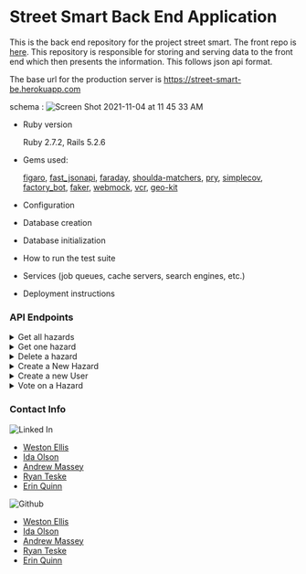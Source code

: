 # Street Smart Back End Application

This is the back end repository for the project street smart. The front repo is [here](https://github.com/WMudgeEllis/street_smart_fe). This repository is responsible for storing and serving data to the front end which then presents the information. This follows json api format. 

The base url for the production server is https://street-smart-be.herokuapp.com


schema : ![Screen Shot 2021-11-04 at 11 45 33 AM](https://user-images.githubusercontent.com/84806907/140391938-a9eb5abd-db83-4c5e-a295-b6ea2c230f65.png)


* Ruby version

  Ruby 2.7.2, Rails 5.2.6

* Gems used:

  [figaro](https://github.com/laserlemon/figaro), [fast_jsonapi](https://github.com/Netflix/fast_jsonapi), [faraday](https://lostisland.github.io/faraday/), [shoulda-matchers](https://github.com/thoughtbot/shoulda-matchers), [pry](https://github.com/pry/pry), [simplecov](https://github.com/simplecov-ruby/simplecov), [factory_bot](https://github.com/thoughtbot/factory_bot), [faker](https://github.com/faker-ruby/faker), [webmock](https://github.com/bblimke/webmock), [vcr](https://github.com/vcr/vcr), [geo-kit](https://github.com/geokit/geokit-rails)

* Configuration

* Database creation

* Database initialization

* How to run the test suite

* Services (job queues, cache servers, search engines, etc.)

* Deployment instructions

### API Endpoints

<details>
  <summary>Get all hazards</summary>
  
  * Method: GET
 
  * Endpoint: api/v1/hazards
  
  * Hazards will be filtered by proximity to current location. Exact distance tbd.
```
  {
    data: [
      {
        id: string,
        type: 'hazard',
        attributes: {
          title: string,
          description: string,
          type: string,
          longitude: string,
          latitude: string,
          category: string,
          user_email: string,           
          created_at: datetime
          vote_data: {
            id: string,
            type: vote,
            attributes: {
              upvote: integer,
              downvote: integer
            }
          }
        }
      }
    ]
  }

```
</details>


<details>
  <summary>Get one hazard</summary>
  
  * Method: GET
  
  * Endpoint: api/v1/hazards/:id

  * Returns information for only one hazard with matching ID

```
  {
    data:
    {
      id: string,
      type: 'hazard',
      attributes: {
        title: string,
        description: string,
        type: string,
        longitude: string,
        latitude: string,
        category: string,
        user_email: string,          
        created_at: datetime
        vote: {
          id: string,
          type: vote,
          attributes: {
            upvote: integer,
            downvote: integer
          }
        }
      }
    }
  }
```
</details>

<details>
  <summary> Delete a hazard</summary>
  
  * Method: DELETE 
  
  * Endpoint: api/v1/hazards/:id
  
  * Returns status 204 with the following JSON response
  
```
  {
    data: {}
  }
```  
</details>

<details> 
  <summary>Create a New Hazard</summary>
  
  * Method: POST
  
  * Endpoint:  api/v1/hazards

  * Params for creating a new hazard
    - user ID
    - Title of Hazard
    - Description of Hazard (optional)
    - Latitude
    - Longitude
  
  * Returns 201 status with  the following JSON response
  
```
{
  data:
  {
    id: string,
    type: 'hazard',
    attributes: {
      title: string,
      description: string,
      type: string,
      longitude: string,
      latitude: string,
      category: string,
      user_email: string,           
      created_at: datetime      
      vote: {
        id: string,
        type: vote,
        attributes: {
          upvote: integer,
          downvote: integer
        }       
      }
    }
  }
}
```
</details>

<details>
  <summary>Create a new User</summary>
  
  * Method: POST
  
  * Endpoint: api/v1/users
  
  * Params for creating a new user
    - user ID

  * Returns status 201 with the following JSON response: 

  ```
  {
    data: {
      id: string,
      type: user
    }
  }
```  
</details>


<details>
  <summary>Vote on a Hazard</summary>
  
  * Method: PUT
  
  * Endpoint: api/v1/votes/:id
  
  * Params for voting on a hazard: 
    - Hazard ID
    - Upvote: 1
    or
    - Downvote: 1
  
  * Returns status 201 with the Following JSON response: 
  
  ```
    Still need to get this
  ``` 
</details> 

  
  ### Contact Info 
  
  ![Linked In](https://img.shields.io/badge/LinkedIn-0077B5?style=for-the-badge&logo=linkedin&logoColor=white)

- [Weston Ellis](https://www.linkedin.com/in/weston-mudge-ellis/)
- [Ida Olson](https://www.linkedin.com/in/idaolson/)
- [Andrew Massey](https://www.linkedin.com/in/andrew-massey-b06662194/)
- [Ryan Teske](https://www.linkedin.com/in/ryan-teske-2021/)
- [Erin Quinn](https://www.linkedin.com/in/erin-quinn-a53a8b172/)

![Github](https://img.shields.io/badge/GitHub-100000?style=for-the-badge&logo=github&logoColor=white)

- [Weston Ellis](https://github.com/WMudgeEllis)
- [Ida Olson](https://github.com/idaolson)
- [Andrew Massey](https://github.com/acmassey3698)
- [Ryan Teske](https://github.com/Rteske)
- [Erin Quinn](https://github.com/equinn125)
